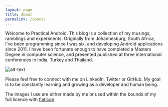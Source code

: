 ```yaml
---
layout: page
title: About
permalink: /about/
---
```


Welcome to Practical Android. This blog is a collection of my musings, ramblings and experiments. Originally from Johannesburg, South Africa, I've been programming since I was six, and developing Android applications since 2011. I have been fortunate enough to have completed a Masters Degree in computer science, and presented published at three international conferences in India, Turkey and Thailand.

![alt-text][PROFILE]

Please feel free to connect with me on LinkedIn, Twitter or GitHub. My goal is to be constantly learning and growing as a developer and human being.

The images I use are either made by me or used within the bounds of my full licence with [flaticon][FLATICON].

[PROFILE]: /images/profile.png
[FLATICON]: https://www.flaticon.com/
